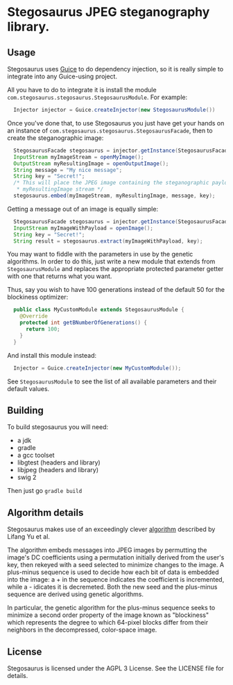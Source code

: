 Stegosaurus JPEG steganography library.
=======================================

Usage
-----

Stegosaurus uses [Guice](https://github.com/google/guice) to do dependency
injection, so it is really simple to integrate into any Guice-using project.

All you have to do to integrate it is install the module
`com.stegosaurus.stegosaurus.StegosaurusModule`.
For example:

```java
  Injector injector = Guice.createInjector(new StegosaurusModule())
```

Once you've done that, to use Stegosaurus you just have get your hands on an instance
of `com.stegosaurus.stegosaurus.StegosaurusFacade`, then to create the steganographic image:

```java
  StegosaurusFacade stegosaurus = injector.getInstance(StegosaurusFacade.class);
  InputStream myImageStream = openMyImage();
  OutputStream myResultingImage = openOutputImage();
  String message = "My nice message";
  String key = "Secret!";
  /* This will place the JPEG image containing the steganographic payload in the
   * myResultingImage stream */
  stegosaurus.embed(myImageStream, myResultingImage, message, key);
```

Getting a message out of an image is equally simple:

```java
  StegosaurusFacade stegosaurus = injector.getInstance(StegosaurusFacade.class);
  InputStream myImageWithPayload = openImage();
  String key = "Secret!";
  String result = stegosaurus.extract(myImageWithPayload, key);
```

You may want to fiddle with the parameters in use by the genetic algorithms.
In order to do this, just write a new module that extends from `StegosaurusModule` and
replaces the appropriate protected parameter getter with one that returns what you want.

Thus, say you wish to have 100 generations instead of the default 50 for the blockiness
optimizer:

```java
  public class MyCustomModule extends StegosaurusModule {
    @Override
    protected int getBNumberOfGenerations() {
      return 100;
    }
  }
```

And install this module instead:

```java
  Injector = Guice.createInjector(new MyCustomModule());
```

See `StegosaurusModule` to see the list of all available parameters
and their default values.

Building
--------

To build stegosaurus you will need:
  - a jdk
  - gradle
  - a gcc toolset
  - libgtest (headers and library)
  - libjpeg  (headers and library)
  - swig 2

Then just go `gradle build`

Algorithm details
-----------------

Stegosaurus makes use of an exceedingly clever [algorithm](http://citeseerx.ist.psu.edu/viewdoc/download?doi=10.1.1.705.779&rep=rep1&type=pdf)
described by Lifang Yu et al. 

The algorithm embeds messages into JPEG images by permutting the image's DC
coefficients using a permutation initially derived from the user's key, then
rekeyed with a seed selected to minimize changes to the image. A plus-minus
sequence is used to decide how each bit of data is embedded into the image:
a + in the sequence indicates the coefficient is incremented, while a -
idicates it is decremeted. Both the new seed and the plus-minus sequence
are derived using genetic algorithms.

In particular, the genetic algorithm for the plus-minus sequence seeks to
minimize a second order property of the image known as "blockiness" which
represents the degree to which 64-pixel blocks differ from their neighbors
in the decompressed, color-space image.

License
-------

Stegosaurus is licensed under the AGPL 3 License.
See the LICENSE file for details.
